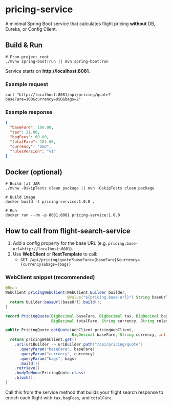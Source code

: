 # pricing-service

A minimal Spring Boot service that calculates flight pricing **without** DB, Eureka, or Config Client.

## Build & Run

```
# From project root
./mvnw spring-boot:run || mvn spring-boot:run
```

Service starts on **http://localhost:8081**.

### Example request
```
curl "http://localhost:8081/api/pricing/quote?baseFare=100&currency=USD&bags=2"
```

### Example response
```json
{
  "baseFare": 100.00,
  "tax": 21.00,
  "bagFees": 60.00,
  "totalFare": 181.00,
  "currency": "USD",
  "rulesVersion": "v1"
}
```

## Docker (optional)
```
# Build fat JAR
./mvnw -DskipTests clean package || mvn -DskipTests clean package

# Build image
docker build -t pricing-service:1.0.0 .

# Run
docker run --rm -p 8081:8081 pricing-service:1.0.0
```

## How to call from flight-search-service

1) Add a config property for the base URL (e.g. `pricing.base-url=http://localhost:8081`).
2) Use **WebClient** or **RestTemplate** to call:
   - `GET /api/pricing/quote?baseFare={baseFare}&currency={currency}&bags={bags}`

### WebClient snippet (recommended)
```java
@Bean
WebClient pricingWebClient(WebClient.Builder builder,
                           @Value("${pricing.base-url}") String baseUrl) {
  return builder.baseUrl(baseUrl).build();
}

record PricingQuote(BigDecimal baseFare, BigDecimal tax, BigDecimal bagFees,
                    BigDecimal totalFare, String currency, String rulesVersion) {}

public PricingQuote getQuote(WebClient pricingWebClient,
                             BigDecimal baseFare, String currency, int bags) {
  return pricingWebClient.get()
    .uri(uriBuilder -> uriBuilder.path("/api/pricing/quote")
      .queryParam("baseFare", baseFare)
      .queryParam("currency", currency)
      .queryParam("bags", bags)
      .build())
    .retrieve()
    .bodyToMono(PricingQuote.class)
    .block();
}
```

Call this from the service method that builds your flight search response to enrich each flight with `tax`, `bagFees`, and `totalFare`.
